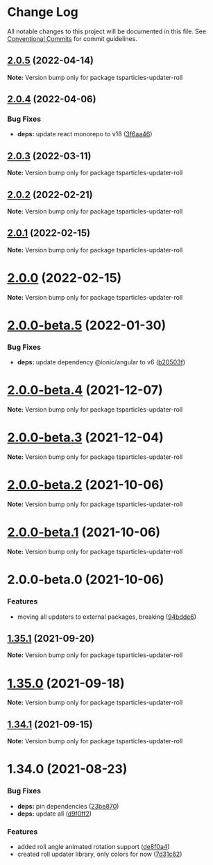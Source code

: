 # Change Log

All notable changes to this project will be documented in this file.
See [Conventional Commits](https://conventionalcommits.org) for commit guidelines.

## [2.0.5](https://github.com/matteobruni/tsparticles/compare/tsparticles-updater-roll@2.0.4...tsparticles-updater-roll@2.0.5) (2022-04-14)

**Note:** Version bump only for package tsparticles-updater-roll





## [2.0.4](https://github.com/matteobruni/tsparticles/compare/tsparticles-updater-roll@2.0.3...tsparticles-updater-roll@2.0.4) (2022-04-06)


### Bug Fixes

* **deps:** update react monorepo to v18 ([3f6aa46](https://github.com/matteobruni/tsparticles/commit/3f6aa46e399d0092ae13ba494db86256c0d05c40))





## [2.0.3](https://github.com/matteobruni/tsparticles/compare/tsparticles-updater-roll@2.0.2...tsparticles-updater-roll@2.0.3) (2022-03-11)

**Note:** Version bump only for package tsparticles-updater-roll





## [2.0.2](https://github.com/matteobruni/tsparticles/compare/tsparticles-updater-roll@2.0.1...tsparticles-updater-roll@2.0.2) (2022-02-21)

**Note:** Version bump only for package tsparticles-updater-roll





## [2.0.1](https://github.com/matteobruni/tsparticles/compare/tsparticles-updater-roll@2.0.0...tsparticles-updater-roll@2.0.1) (2022-02-15)

**Note:** Version bump only for package tsparticles-updater-roll





# [2.0.0](https://github.com/matteobruni/tsparticles/compare/tsparticles-updater-roll@2.0.0-beta.5...tsparticles-updater-roll@2.0.0) (2022-02-15)

**Note:** Version bump only for package tsparticles-updater-roll





# [2.0.0-beta.5](https://github.com/matteobruni/tsparticles/compare/tsparticles-updater-roll@2.0.0-beta.4...tsparticles-updater-roll@2.0.0-beta.5) (2022-01-30)


### Bug Fixes

* **deps:** update dependency @ionic/angular to v6 ([b20503f](https://github.com/matteobruni/tsparticles/commit/b20503ff2a29f6c8617f42c764c8a868fc334c5f))





# [2.0.0-beta.4](https://github.com/matteobruni/tsparticles/compare/tsparticles-updater-roll@2.0.0-beta.3...tsparticles-updater-roll@2.0.0-beta.4) (2021-12-07)

**Note:** Version bump only for package tsparticles-updater-roll





# [2.0.0-beta.3](https://github.com/matteobruni/tsparticles/compare/tsparticles-updater-roll@2.0.0-beta.2...tsparticles-updater-roll@2.0.0-beta.3) (2021-12-04)

**Note:** Version bump only for package tsparticles-updater-roll





# [2.0.0-beta.2](https://github.com/matteobruni/tsparticles/compare/tsparticles-updater-roll@2.0.0-beta.1...tsparticles-updater-roll@2.0.0-beta.2) (2021-10-06)

**Note:** Version bump only for package tsparticles-updater-roll





# [2.0.0-beta.1](https://github.com/matteobruni/tsparticles/compare/tsparticles-updater-roll@2.0.0-beta.0...tsparticles-updater-roll@2.0.0-beta.1) (2021-10-06)

**Note:** Version bump only for package tsparticles-updater-roll





# 2.0.0-beta.0 (2021-10-06)


### Features

* moving all updaters to external packages, breaking ([94bdde6](https://github.com/matteobruni/tsparticles/commit/94bdde67d0b546c22b7841ff8e969d15ddef3430))





## [1.35.1](https://github.com/matteobruni/tsparticles/compare/tsparticles-updater-roll@1.35.0...tsparticles-updater-roll@1.35.1) (2021-09-20)

**Note:** Version bump only for package tsparticles-updater-roll





# [1.35.0](https://github.com/matteobruni/tsparticles/compare/tsparticles-updater-roll@1.34.1...tsparticles-updater-roll@1.35.0) (2021-09-18)

**Note:** Version bump only for package tsparticles-updater-roll





## [1.34.1](https://github.com/matteobruni/tsparticles/compare/tsparticles-updater-roll@1.34.0...tsparticles-updater-roll@1.34.1) (2021-09-15)

**Note:** Version bump only for package tsparticles-updater-roll





# 1.34.0 (2021-08-23)


### Bug Fixes

* **deps:** pin dependencies ([23be870](https://github.com/matteobruni/tsparticles/commit/23be8708d698e1e37a18f2ed292cbccffb0f1e47))
* **deps:** update all ([d9f0ff2](https://github.com/matteobruni/tsparticles/commit/d9f0ff2f8c4ac269aaad5077492746e3da8fb422))


### Features

* added roll angle animated rotation support ([de8f0a4](https://github.com/matteobruni/tsparticles/commit/de8f0a46436601aeb580651b1f87741fd9fc3c79))
* created roll updater library, only colors for now ([7d31c62](https://github.com/matteobruni/tsparticles/commit/7d31c62ecb8f023234514b5ef46f0de55f75c283))
